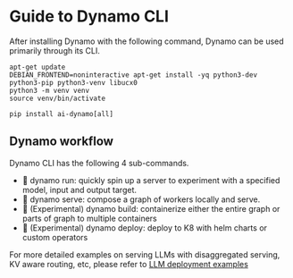 <!--
SPDX-FileCopyrightText: Copyright (c) 2025 NVIDIA CORPORATION & AFFILIATES. All rights reserved.
SPDX-License-Identifier: Apache-2.0

Licensed under the Apache License, Version 2.0 (the "License");
you may not use this file except in compliance with the License.
You may obtain a copy of the License at

http://www.apache.org/licenses/LICENSE-2.0

Unless required by applicable law or agreed to in writing, software
distributed under the License is distributed on an "AS IS" BASIS,
WITHOUT WARRANTIES OR CONDITIONS OF ANY KIND, either express or implied.
See the License for the specific language governing permissions and
limitations under the License.
-->

# Guide to Dynamo CLI

After installing Dynamo with the following command, Dynamo can be used primarily through its CLI.
```
apt-get update
DEBIAN_FRONTEND=noninteractive apt-get install -yq python3-dev python3-pip python3-venv libucx0
python3 -m venv venv
source venv/bin/activate

pip install ai-dynamo[all]
```

## Dynamo workflow
Dynamo CLI has the following 4 sub-commands.

- :runner: dynamo run: quickly spin up a server to experiment with a specified model, input and output target.
- :palm_up_hand: dynamo serve: compose a graph of workers locally and serve.
- :hammer: (Experimental) dynamo build: containerize either the entire graph or parts of graph to multiple containers
- :rocket: (Experimental) dynamo deploy: deploy to K8 with helm charts or custom operators

For more detailed examples on serving LLMs with disaggregated serving, KV aware routing, etc,  please refer to [LLM deployment examples](https://github.com/ai-dynamo/dynamo/blob/main/examples/llm/README.md)

